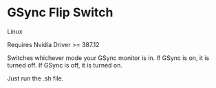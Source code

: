 # GSync Flip Switch

Linux

Requires Nvidia Driver >= 387.12

Switches whichever mode your GSync monitor is in. If GSync is on, it is turned off. If GSync is off, it is turned on.

Just run the .sh file.
